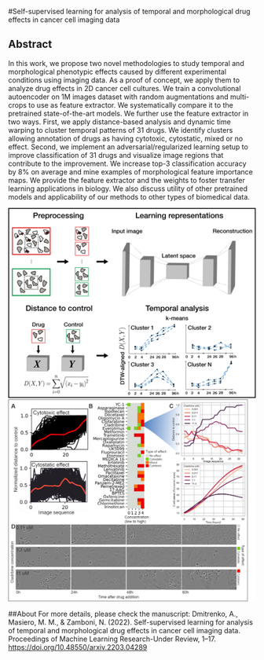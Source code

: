 #Self-supervised learning for analysis of temporal and morphological drug effects in cancer cell imaging data

## Abstract

In this work, we propose two novel methodologies to study temporal and morphological phenotypic effects caused by different experimental conditions using imaging data. As a proof of concept, we apply them to analyze drug effects in 2D cancer cell cultures. We train a convolutional autoencoder on 1M images dataset with random augmentations and multi-crops to use as feature extractor. We systematically compare it to the pretrained state-of-the-art models. We further use the feature extractor in two ways. First, we apply distance-based analysis and dynamic time warping to cluster temporal patterns of 31 drugs. We identify clusters allowing annotation of drugs as having cytotoxic, cytostatic, mixed or no effect. Second, we implement an adversarial/regularized learning setup to improve classification of 31 drugs and visualize image regions that contribute to the improvement. We increase top-3 classification accuracy by 8% on average and mine examples of morphological feature importance maps. We provide the feature extractor and the weights to foster transfer learning applications in biology. We also discuss utility of other pretrained models and applicability of our methods to other types of biomedical data.

<img src="https://github.com/mauromiguelm/toxicity-classifier/blob/master/img/distance_methods.png" alt="Methods developed in the paper."/>

<img src="https://github.com/mauromiguelm/toxicity-classifier/blob/master/img/MIDL_lastfigure_halfcropped.png" alt="Outcomes of time-series analysis of encodings."/>

##About
For more details, please check the manuscript:
Dmitrenko, A., Masiero, M. M., & Zamboni, N. (2022). Self-supervised learning for analysis of temporal and morphological drug effects in cancer cell imaging data. Proceedings of Machine Learning Research-Under Review, 1–17. https://doi.org/10.48550/arxiv.2203.04289
